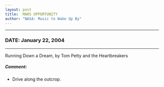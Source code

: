 ```yaml
---
layout: post
title:  MARS OPPORTUNITY
author: "NASA: Music to Wake Up By"
---
```


----
### DATE: January 22, 2004
----
Running Down a Dream, by Tom Petty and the Heartbreakers

##### Comment:
* Drive along the outcrop.
